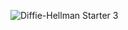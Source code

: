 ![Diffie-Hellman Starter 3](https://github.com/Riddhiman2005/CryptoHack-Solutions/assets/130882317/48ceff6e-9e3a-4cbf-86ee-1f962f34105b)
